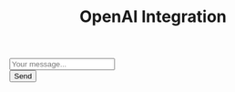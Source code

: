 <!DOCTYPE html>
<html lang="en">
<head>
    <meta charset="UTF-8">
    <meta name="viewport" content="width=device-width, initial-scale=1.0">
    <title>OpenAI Integration</title>
</head>
<body>
    <header>
        <h1>OpenAI Integration</h1>
    </header>
    <main>
        <div id="ai-content">
            <div id="chat-window">
                <div id="chat-area"></div>
                <div id="input-area">
                    <input type="text" id="user-input" placeholder="Your message...">
                </div>
                <button type="submit" id="send-button">Send</button>
            </div>
        </div>
    </main>
    <script src="https://cdn.jsdelivr.net/npm/openai@0.30.0"></script>
</body>
</html>
